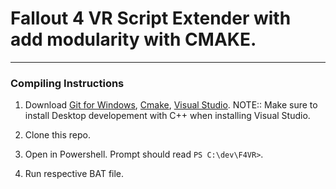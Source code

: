# Fallout 4 VR Script Extender with add modularity with CMAKE.
---

### Compiling Instructions

1. Download [Git for Windows](https://git-scm.com/downloads/win), [Cmake](https://cmake.org/download/), [Visual Studio](https://visualstudio.microsoft.com/).
	NOTE:: Make sure to install Desktop developement with C++ when installing Visual Studio.

2. Clone this repo. 

3. Open in Powershell. Prompt should read `PS C:\dev\F4VR>`.

4. Run respective BAT file.